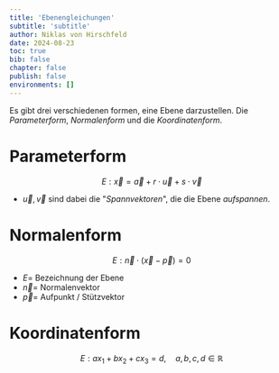 ```yaml
---
title: 'Ebenengleichungen'
subtitle: 'subtitle'
author: Niklas von Hirschfeld
date: 2024-08-23
toc: true
bib: false
chapter: false
publish: false
environments: []
---
```


Es gibt drei verschiedenen formen, eine Ebene darzustellen. Die *Parameterform*, *Normalenform* und die *Koordinatenform*.

# Parameterform

$$
E: \vec{x} = \vec{a} + r \cdot \vec{u} + s \cdot \vec{v}
$$

- $\vec{u}, \vec{v}$ sind dabei die "*Spannvektoren*", die die Ebene *aufspannen*.

# Normalenform

$$
E: \vec{n}\cdot (\vec{x} - \vec{p})=0
$$

- $E =$ Bezeichnung der Ebene
- $\vec{n} =$ Normalenvektor
- $\vec{p} =$ Aufpunkt / Stützvektor

# Koordinatenform

$$
E: ax_1 + bx_2 + cx_3 = d, \quad a,b,c,d \in \mathbb{R}
$$
